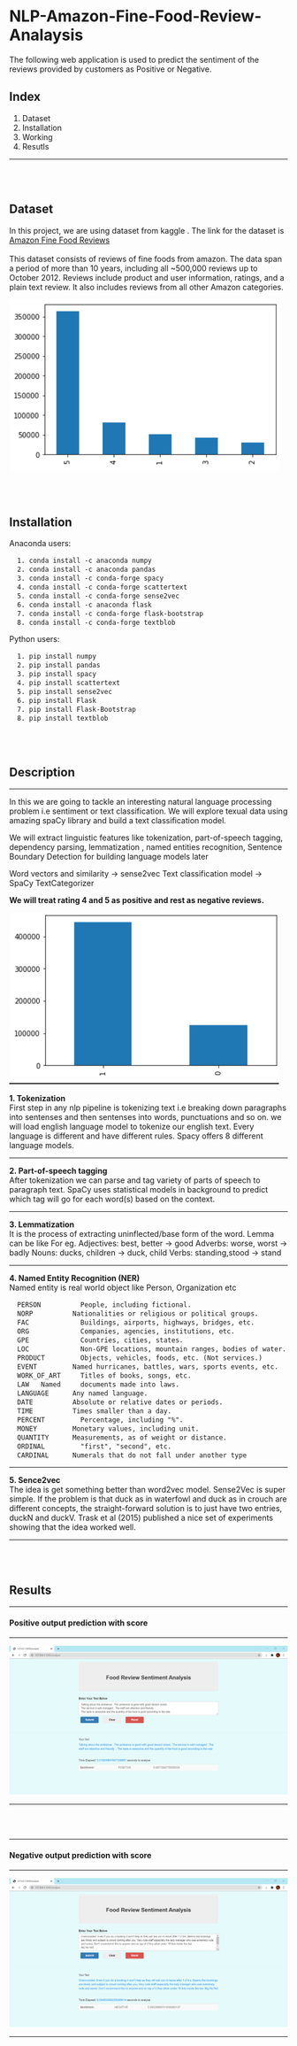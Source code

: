 # NLP-Amazon-Fine-Food-Review-Analaysis

The following web application is used to predict the sentiment of the reviews provided by customers as Positive or Negative.

<h2>Index</h2> 

<ol>
  <li>Dataset</li>
  <li>Installation</li>
  <li>Working</li>
  <li>Resutls</li>
</ol>
<hr>
<br><br>
<h2> Dataset </h2>

  In this project, we are using dataset from kaggle . The link for the dataset is <a href="https://www.kaggle.com/snap/amazon-fine-food-reviews" > Amazon Fine Food Reviews </a><br><br>
  This dataset consists of reviews of fine foods from amazon. The data span a period of more than 10 years, including all ~500,000 reviews up to October 2012. Reviews include product and user information, ratings, and a plain text review. It also includes reviews from all other Amazon categories.
  
  <img src="output/score.png"></img>

<br><br>
<h2> Installation </h2>

Anaconda users:

```
  1. conda install -c anaconda numpy
  2. conda install -c anaconda pandas
  3. conda install -c conda-forge spacy
  4. conda install -c conda-forge scattertext
  5. conda install -c conda-forge sense2vec
  6. conda install -c anaconda flask
  7. conda install -c conda-forge flask-bootstrap
  8. conda install -c conda-forge textblob

```

Python users:

```
  1. pip install numpy
  2. pip install pandas
  3. pip install spacy
  4. pip install scattertext
  5. pip install sense2vec
  6. pip install Flask
  7. pip install Flask-Bootstrap
  8. pip install textblob
```


<br><br>
<h2> Description  </h2>
<hr>
<p>
In this we are going to tackle an interesting natural language processing problem i.e sentiment or text classification. We will explore texual data using amazing spaCy library   and build a text classification model.

We will extract linguistic features like  tokenization, part-of-speech tagging, dependency parsing,  lemmatization ,  named entities recognition,  Sentence Boundary Detection	for building language models later

Word vectors and similarity -> sense2vec 
Text classification model -> SpaCy TextCategorizer

<b>We will treat rating 4 and 5 as positive and rest as negative reviews.</b>

<img src="output/score_boolean.png"></img>

  <b>1. Tokenization </b><br>
  First step in any nlp pipeline is tokenizing text i.e breaking down paragraphs into sentenses and then sentenses into words, punctuations and so on. we will load english language model to tokenize our english text. Every language is different and have different rules. Spacy offers 8 different language models.
  <hr>

  <b>2. Part-of-speech tagging </b><br>
  After tokenization we can parse and tag variety of parts of speech to paragraph text. SpaCy uses statistical models in background to predict which tag will go for each word(s) based on the context.
  <hr>

  <b>3. Lemmatization </b><br>
  It is the process of extracting uninflected/base form of the word. Lemma can be like For eg. Adjectives: best, better → good Adverbs: worse, worst → badly Nouns: ducks, children → duck, child Verbs: standing,stood → stand
  <hr>
  
  <b>4. Named Entity Recognition (NER)</b><br>
      Named entity is real world object like Person, Organization etc
      
      PERSON	      People, including fictional.
      NORP	        Nationalities or religious or political groups.
      FAC	          Buildings, airports, highways, bridges, etc.
      ORG	          Companies, agencies, institutions, etc.
      GPE	          Countries, cities, states.
      LOC	          Non-GPE locations, mountain ranges, bodies of water.
      PRODUCT	      Objects, vehicles, foods, etc. (Not services.)
      EVENT	        Named hurricanes, battles, wars, sports events, etc.
      WORK_OF_ART	  Titles of books, songs, etc.
      LAW	Named     documents made into laws.
      LANGUAGE	    Any named language.
      DATE	        Absolute or relative dates or periods.
      TIME	        Times smaller than a day.
      PERCENT	      Percentage, including "%".
      MONEY	        Monetary values, including unit.
      QUANTITY	    Measurements, as of weight or distance.
      ORDINAL	      "first", "second", etc.
      CARDINAL	    Numerals that do not fall under another type
      
   <hr>
      
  <b>5. Sence2vec</b><br>
  The idea is get something better than word2vec model. Sense2Vec is super simple. If the problem is that duck as in waterfowl and duck as in crouch are different concepts, the straight-forward solution is to just have two entries, duckN and duckV. Trask et al (2015) published a nice set of experiments showing that the idea worked well.
  <hr>
</p>
<br><br>
<h2> Results </h2>
<hr>
<h4> Positive output prediction with score </h4>
<hr>
<img src="output/positive.png"></img>
<hr>
<br><br>

<hr>
<h4> Negative output prediction with score </h4>
<hr>
<img src="output/negative.png"></img>
<hr>
